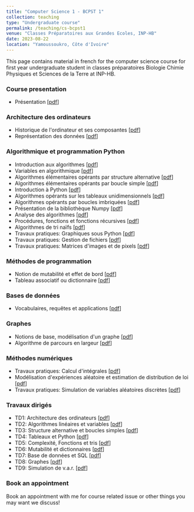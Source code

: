 ```yaml
---
title: "Computer Science 1 - BCPST 1"
collection: teaching
type: "Undergraduate course"
permalink: /teaching/cs-bcpst1
venue: "Classes Préparatoires aux Grandes Ecoles, INP-HB"
date: 2023-08-22
location: "Yamoussoukro, Côte d'Ivoire"
---
```


This page contains material in french for the computer science course for first year undergraduate student in classes préparatoires Biologie Chimie Physiques et Sciences de la Terre at INP-HB.

### Course presentation

- Présentation [[pdf](/files/00_presentation_S1_v2.2.pdf)]

### Architecture des ordinateurs

- Historique de l'ordinateur et ses composantes [[pdf](/files/01_architecture_des_ordinateurs_S1_v2.pdf)]
- Représentation des données [[pdf](/files/02_architecture_des_ordinateurs_S1_v2.pdf)]

### Algorithmique et programmation Python

- Introduction aux algorithmes [[pdf](/files/03_algorithmique_S1_v2.pdf)]
- Variables en algorithmique [[pdf](/files/04_algorithmique_S1_v2.pdf)]
- Algorithmes élémentaires opérants par structure alternative [[pdf](/files/05_algorithmique_S1_v2.pdf)]
- Algorithmes élémentaires opérants par boucle simple [[pdf](/files/06_algorithmique_S1_v2.pdf)]
- Introduction à Python [[pdf](/files/07_algorithmique_S1_v2.pdf)]
- Algorithmes opérants sur les tableaux unidimensionnels [[pdf](/files/08_algorithmique_S1_v2.pdf)]
- Algorithmes opérants par boucles imbriquées [[pdf](/files/09_algorithmique_S1_v2.pdf)]
- Présentation de la bibliothèque Numpy [[pdf](/files/10_algorithmique_S1_v2.pdf)]
- Analyse des algorithmes [[pdf](/files/11_algorithmique_S1_v2.pdf)]
- Procédures, fonctions et fonctions récursives [[pdf](/files/12_algorithmique_S1_v2.pdf)]
- Algorithmes de tri naïfs [[pdf](/files/13_algorithmique_S1_v2.pdf)]
- Travaux pratiques: Graphiques sous Python [[pdf](/files/14_TP1_graphiques_python_S1_v2.pdf)]
- Travaux pratiques: Gestion de fichiers [[pdf](/files/15_TP2_gestion_fichiers_S2_v2.pdf)]
- Travaux pratiques: Matrices d'images et de pixels [[pdf](/files/16_TP3_matrices_images_S2_v2.pdf)]

### Méthodes de programmation

- Notion de mutabilité et effet de bord [[pdf](/files/17_methodes_de_programmation_S2_v2.pdf)]
- Tableau associatif ou dictionnaire [[pdf](/files/18_methodes_de_programmation_S2_v2.pdf)]

### Bases de données

- Vocabulaires, requêtes et applications [[pdf](/files/19_base_de_donnees_S2_v2.pdf)]

### Graphes

- Notions de base, modélisation d'un graphe [[pdf](/files/20_graphes_S2_v2.pdf)]
- Algorithme de parcours en largeur [[pdf](/files/21_graphes_S2_v2.3.pdf)]

### Méthodes numériques

- Travaux pratiques: Calcul d'intégrales [[pdf](/files/22_TP4_calcul_integral_S2_v2.pdf)]
- Modélisation d'expériences aléatoire et estimation de distribution de loi [[pdf](/files/23_methodes_numeriques_S2_v2.pdf)]
- Travaux pratiques: Simulation de variables aléatoires discrètes [[pdf](/files/24_TP5_simulation_var_S2_v2.pdf)]


### Travaux dirigés

- TD1: Architecture des ordinateurs [[pdf](/files/TD1_architecture.pdf)]
- TD2: Algorithmes linéaires et variables [[pdf](/files_TD2_algo.pdf)]
- TD3: Structure alternative et boucles simples [[pdf](/files/TD3_algo.pdf)]
- TD4: Tableaux et Python [[pdf](/files/TD4_algo.pdf)]
- TD5: Complexité, Fonctions et tris [[pdf](/files/TD5_algo.pdf)]
- TD6: Mutabilité et dictionnaires [[pdf](/files/TD6_algo.pdf)]
- TD7: Base de données et SQL [[pdf](/files/TD7_bd_pdf)]
- TD8: Graphes [[pdf](/files/TD8_graphes.pdf)]
- TD9: Simulation de v.a.r. [[pdf](/files/TD9_sim.pdf)]


### Book an appointment

Book an appointment with me for course related issue or other things you may want we discuss!

<!-- Google Calendar Appointment Scheduling begin -->
<link href="https://calendar.google.com/calendar/scheduling-button-script.css" rel="stylesheet">
<script src="https://calendar.google.com/calendar/scheduling-button-script.js" async></script>
<script>
(function() {
  var target = document.currentScript;
  window.addEventListener('load', function() {
    calendar.schedulingButton.load({
      url: 'https://calendar.google.com/calendar/appointments/schedules/AcZssZ3u9xr-0rjkIyQQJYqLa3eEVZAkIIsxDXoup8ZK_pzxp_1Wiiv9E75gx_39C26BCtguIRtiO5x1?gv=true',
      color: '#039BE5',
      label: 'Book an appointment',
      target,
    });
  });
})();
</script>
<!-- end Google Calendar Appointment Scheduling -->


